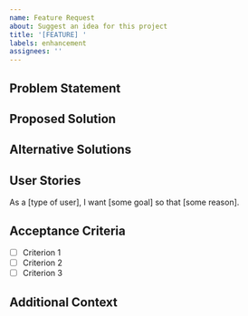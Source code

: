 ```yaml
---
name: Feature Request
about: Suggest an idea for this project
title: '[FEATURE] '
labels: enhancement
assignees: ''
---
```


## Problem Statement
<!-- A clear and concise description of what the problem is. Ex. I'm always frustrated when [...] -->

## Proposed Solution
<!-- A clear and concise description of what you want to happen. -->

## Alternative Solutions
<!-- A clear and concise description of any alternative solutions or features you've considered. -->

## User Stories
<!-- If applicable, provide user stories to help understand the feature's value. -->
As a [type of user], I want [some goal] so that [some reason].

## Acceptance Criteria
<!-- List the criteria that must be met for this feature to be considered complete. -->
- [ ] Criterion 1
- [ ] Criterion 2
- [ ] Criterion 3

## Additional Context
<!-- Add any other context or screenshots about the feature request here. --> 